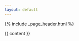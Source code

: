 ```yaml
---
layout: default
---
```


{% include _page_header.html %}

<div class="container-fluid">
  <div class="row">
    <div role="main" class="col-sm-12 col-md-12 main">
      <div class="inner">
        <section id="main_content">
          {{ content }}
        </section>
      </div>
    </div>
  </div>
</div>
